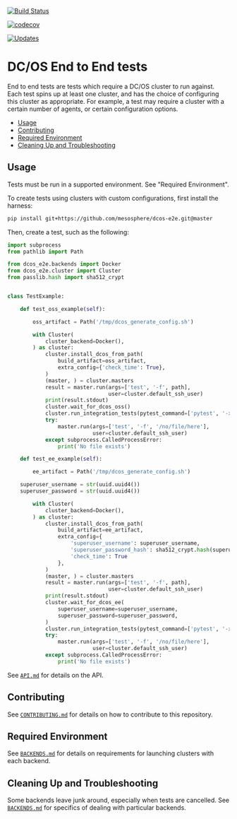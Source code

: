 [![Build Status](https://travis-ci.org/mesosphere/dcos-e2e.svg?branch=master)](https://travis-ci.org/mesosphere/dcos-e2e)

[![codecov](https://codecov.io/gh/mesosphere/dcos-e2e/branch/master/graph/badge.svg)](https://codecov.io/gh/mesosphere/dcos-e2e)

[![Updates](https://pyup.io/repos/github/mesosphere/dcos-e2e/shield.svg)](https://pyup.io/repos/github/mesosphere/dcos-e2e/)

# DC/OS End to End tests

End to end tests are tests which require a DC/OS cluster to run against.
Each test spins up at least one cluster, and has the choice of configuring this cluster as appropriate.
For example, a test may require a cluster with a certain number of agents, or certain configuration options.

<!--lint disable list-item-indent-->
<!--lint disable list-item-bullet-indent-->
<!-- START doctoc generated TOC please keep comment here to allow auto update -->
<!-- DON'T EDIT THIS SECTION, INSTEAD RE-RUN doctoc TO UPDATE -->


- [Usage](#usage)
- [Contributing](#contributing)
- [Required Environment](#required-environment)
- [Cleaning Up and Troubleshooting](#cleaning-up-and-troubleshooting)

<!-- END doctoc generated TOC please keep comment here to allow auto update -->
<!--lint enable list-item-indent-->
<!--lint enable list-item-bullet-indent-->

## Usage

Tests must be run in a supported environment.
See "Required Environment".

To create tests using clusters with custom configurations, first install the harness:

```sh
pip install git+https://github.com/mesosphere/dcos-e2e.git@master
```

Then, create a test, such as the following:

```python
import subprocess
from pathlib import Path

from dcos_e2e.backends import Docker
from dcos_e2e.cluster import Cluster
from passlib.hash import sha512_crypt


class TestExample:

    def test_oss_example(self):

        oss_artifact = Path('/tmp/dcos_generate_config.sh')

        with Cluster(
            cluster_backend=Docker(),
        ) as cluster:
            cluster.install_dcos_from_path(
                build_artifact=oss_artifact,
                extra_config={'check_time': True},
            )
            (master, ) = cluster.masters
            result = master.run(args=['test', '-f', path],
                                user=cluster.default_ssh_user)
            print(result.stdout)
            cluster.wait_for_dcos_oss()
            cluster.run_integration_tests(pytest_command=['pytest', '-x', 'test_tls.py'])
            try:
                master.run(args=['test', '-f', '/no/file/here'],
                           user=cluster.default_ssh_user)
            except subprocess.CalledProcessError:
                print('No file exists')

    def test_ee_example(self):

        ee_artifact = Path('/tmp/dcos_generate_config.sh')

	superuser_username = str(uuid.uuid4())
	superuser_password = str(uuid.uuid4())

        with Cluster(
            cluster_backend=Docker(),
        ) as cluster:
            cluster.install_dcos_from_path(
                build_artifact=ee_artifact,
                extra_config={
                    'superuser_username': superuser_username,
                    'superuser_password_hash': sha512_crypt.hash(superuser_password),
                    'check_time': True
                },
            )
            (master, ) = cluster.masters
            result = master.run(args=['test', '-f', path],
                                user=cluster.default_ssh_user)
            print(result.stdout)
            cluster.wait_for_dcos_ee(
                superuser_username=superuser_username,
                superuser_password=superuser_password,
            )
            cluster.run_integration_tests(pytest_command=['pytest', '-x', 'test_tls.py'])
            try:
                master.run(args=['test', '-f', '/no/file/here'],
                           user=cluster.default_ssh_user)
            except subprocess.CalledProcessError:
                print('No file exists')

```

See [`API.md`](./API.md) for details on the API.

## Contributing

See [`CONTRIBUTING.md`](./CONTRIBUTING.md) for details on how to contribute to this repository.

## Required Environment

See [`BACKENDS.md`](./BACKENDS.md) for details on requirements for launching clusters with each backend.

## Cleaning Up and Troubleshooting

Some backends leave junk around, especially when tests are cancelled.
See [`BACKENDS.md`](./BACKENDS.md) for specifics of dealing with particular backends.
